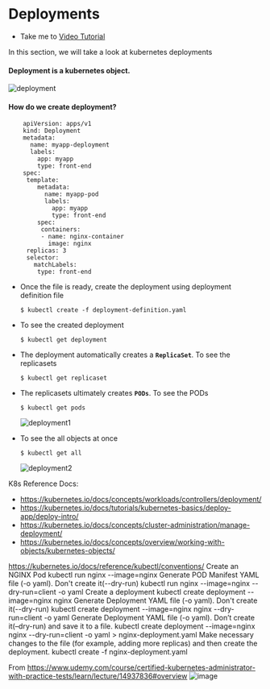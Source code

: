 # Deployments
  - Take me to [Video Tutorial](https://kodekloud.com/topic/deployments-3/)

In this section, we will take a look at kubernetes deployments

#### Deployment is a kubernetes object. 
  
 ![deployment](../../images/deployment.PNG)
  
#### How do we create deployment?

```
    apiVersion: apps/v1
    kind: Deployment
    metadata:
      name: myapp-deployment
      labels:
        app: myapp
        type: front-end
    spec:
     template:
        metadata:
          name: myapp-pod
          labels:
            app: myapp
            type: front-end
        spec:
         containers:
         - name: nginx-container
           image: nginx
     replicas: 3
     selector:
       matchLabels:
        type: front-end
 ```
- Once the file is ready, create the deployment using deployment definition file
  ```
  $ kubectl create -f deployment-definition.yaml
  ```
- To see the created deployment
  ```
  $ kubectl get deployment
  ```
- The deployment automatically creates a **`ReplicaSet`**. To see the replicasets
  ```
  $ kubectl get replicaset
  ```
- The replicasets ultimately creates **`PODs`**. To see the PODs
  ```
  $ kubectl get pods
  ```
    
  ![deployment1](../../images/deployment1.PNG)
  
- To see the all objects at once
  ```
  $ kubectl get all
  ```
  ![deployment2](../../images/deployment2.PNG)
  
K8s Reference Docs:
- https://kubernetes.io/docs/concepts/workloads/controllers/deployment/
- https://kubernetes.io/docs/tutorials/kubernetes-basics/deploy-app/deploy-intro/
- https://kubernetes.io/docs/concepts/cluster-administration/manage-deployment/
- https://kubernetes.io/docs/concepts/overview/working-with-objects/kubernetes-objects/


https://kubernetes.io/docs/reference/kubectl/conventions/
Create an NGINX Pod
kubectl run nginx --image=nginx
Generate POD Manifest YAML file (-o yaml). Don't create it(--dry-run)
kubectl run nginx --image=nginx --dry-run=client -o yaml
Create a deployment
kubectl create deployment --image=nginx nginx
Generate Deployment YAML file (-o yaml). Don't create it(--dry-run)
kubectl create deployment --image=nginx nginx --dry-run=client -o yaml
Generate Deployment YAML file (-o yaml). Don’t create it(–dry-run) and save it to a file.
kubectl create deployment --image=nginx nginx --dry-run=client -o yaml > nginx-deployment.yaml
Make necessary changes to the file (for example, adding more replicas) and then create the deployment.
kubectl create -f nginx-deployment.yaml


From <https://www.udemy.com/course/certified-kubernetes-administrator-with-practice-tests/learn/lecture/14937836#overview> ![image](https://github.com/user-attachments/assets/1e29545b-e2d9-497b-a694-ed6b59ddafe4)


